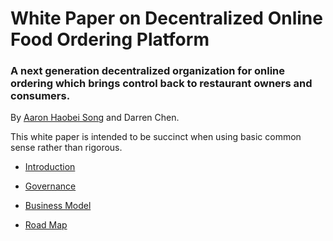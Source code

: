 # White Paper on Decentralized Online Food Ordering Platform

### A next generation decentralized organization for online ordering which brings control back to restaurant owners and consumers.

By [Aaron Haobei Song](https://github.com/songhobby) and Darren Chen.

This white paper is intended to be succinct when using basic common sense rather than rigorous.

- [Introduction](introduction.md)
  
- [Governance](governance.md)
  
- [Business Model](business-model.md)
  
- [Road Map](road-map.md)
